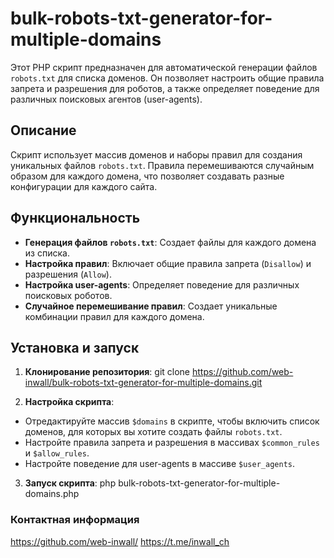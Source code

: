 # bulk-robots-txt-generator-for-multiple-domains

Этот PHP скрипт предназначен для автоматической генерации файлов `robots.txt` для списка доменов. Он позволяет настроить общие правила запрета и разрешения для роботов, а также определяет поведение для различных поисковых агентов (user-agents).

## Описание

Скрипт использует массив доменов и наборы правил для создания уникальных файлов `robots.txt`. Правила перемешиваются случайным образом для каждого домена, что позволяет создавать разные конфигурации для каждого сайта.

## Функциональность

- **Генерация файлов `robots.txt`**: Создает файлы для каждого домена из списка.
- **Настройка правил**: Включает общие правила запрета (`Disallow`) и разрешения (`Allow`).
- **Настройка user-agents**: Определяет поведение для различных поисковых роботов.
- **Случайное перемешивание правил**: Создает уникальные комбинации правил для каждого домена.

## Установка и запуск

1. **Клонирование репозитория**:
git clone https://github.com/web-inwall/bulk-robots-txt-generator-for-multiple-domains.git

2. **Настройка скрипта**:
- Отредактируйте массив `$domains` в скрипте, чтобы включить список доменов, для которых вы хотите создать файлы `robots.txt`.
- Настройте правила запрета и разрешения в массивах `$common_rules` и `$allow_rules`.
- Настройте поведение для user-agents в массиве `$user_agents`.

3. **Запуск скрипта**:
php bulk-robots-txt-generator-for-multiple-domains.php

### Контактная информация

https://github.com/web-inwall/
https://t.me/inwall_ch